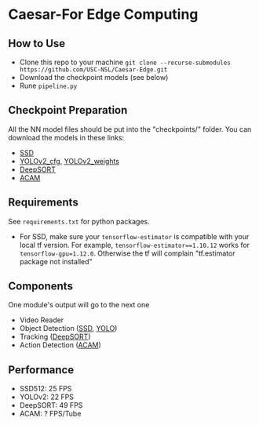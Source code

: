 # Caesar-For Edge Computing

## How to Use
- Clone this repo to your machine ```git clone --recurse-submodules https://github.com/USC-NSL/Caesar-Edge.git```
- Download the checkpoint models (see below)
- Rune ```pipeline.py```

## Checkpoint Preparation
All the NN model files should be put into the "checkpoints/" folder. You can download the models in these links:
- [SSD](https://drive.google.com/open?id=0B0qPCUZ-3YwWT1RCLVZNN3RTVEU)
- [YOLOv2_cfg](https://github.com/pjreddie/darknet/blob/master/cfg/yolov2.cfg), [YOLOv2_weights](https://pjreddie.com/media/files/yolov2.weights)
- [DeepSORT](https://drive.google.com/open?id=1m2ebLHB2JThZC8vWGDYEKGsevLssSkjo)
- [ACAM](https://drive.google.com/open?id=138gfVxWs_8LhHiVO03tKpmYBzIaTgD70)

## Requirements
See ```requirements.txt``` for python packages. 
- For SSD, make sure your ```tensorflow-estimator``` is compatible with your local tf version. For example, ```tensorflow-estimator==1.10.12``` works for ```tensorflow-gpu=1.12.0```. Otherwise the tf will complain "tf.estimator package not installed"

## Components
One module's output will go to the next one
- Video Reader
- Object Detection ([SSD](https://github.com/balancap/SSD-Tensorflow), [YOLO](https://github.com/thtrieu/darkflow))
- Tracking ([DeepSORT](https://github.com/nwojke/deep_sort))
- Action Detection ([ACAM](https://github.com/oulutan/ACAM_Demo/blob/master/README.md))

## Performance
- SSD512: 25 FPS
- YOLOv2: 22 FPS
- DeepSORT: 49 FPS
- ACAM: ? FPS/Tube